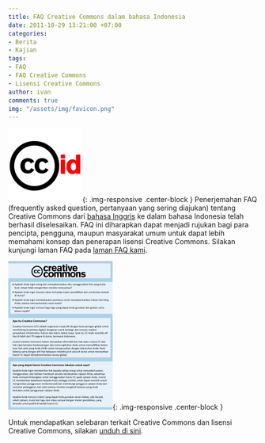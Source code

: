 ```yaml
---
title: FAQ Creative Commons dalam bahasa Indonesia
date: 2011-10-29 13:21:00 +07:00
categories:
- Berita
- Kajian
tags:
- FAQ
- FAQ Creative Commons
- Lisensi Creative Commons
author: ivan
comments: true
img: "/assets/img/favicon.png"
---
```


![ccid_icon_white.png](/uploads/ccid_icon_white.png){: .img-responsive .center-block }
Penerjemahan FAQ (frequently asked question, pertanyaan yang sering diajukan) tentang Creative Commons dari [bahasa Inggris](http://wiki.creativecommons.org/index.php?title=Frequently_Asked_Questions&oldid=53228) ke dalam bahasa Indonesia telah berhasil diselesaikan. FAQ ini diharapkan dapat menjadi rujukan bagi para pencipta, pengguna, maupun masyarakat umum untuk dapat lebih memahami konsep dan penerapan lisensi Creative Commons. Silakan kunjungi laman FAQ pada [laman FAQ kami](http://creativecommons.or.id/faq/).

![Selebaran-Depan.jpg](/uploads/Selebaran-Depan.jpg){: .img-responsive .center-block }

Untuk mendapatkan selebaran terkait Creative Commons dan lisensi Creative Commons, silakan [unduh di sini](https://commons.wikimedia.org/wiki/Category:Materi_Komunikasi_Creative_Commons_Indonesia).

